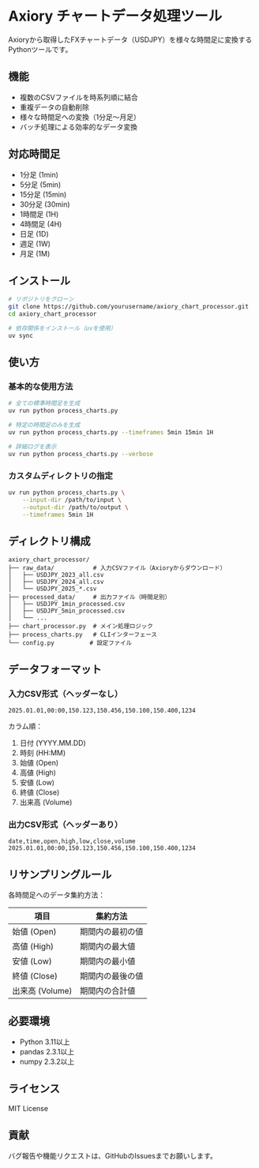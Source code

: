 # Axiory チャートデータ処理ツール

Axioryから取得したFXチャートデータ（USDJPY）を様々な時間足に変換するPythonツールです。

## 機能

- 複数のCSVファイルを時系列順に結合
- 重複データの自動削除
- 様々な時間足への変換（1分足〜月足）
- バッチ処理による効率的なデータ変換

## 対応時間足

- 1分足 (1min)
- 5分足 (5min)
- 15分足 (15min)
- 30分足 (30min)
- 1時間足 (1H)
- 4時間足 (4H)
- 日足 (1D)
- 週足 (1W)
- 月足 (1M)

## インストール

```bash
# リポジトリをクローン
git clone https://github.com/yourusername/axiory_chart_processor.git
cd axiory_chart_processor

# 依存関係をインストール（uvを使用）
uv sync
```

## 使い方

### 基本的な使用方法

```bash
# 全ての標準時間足を生成
uv run python process_charts.py

# 特定の時間足のみを生成
uv run python process_charts.py --timeframes 5min 15min 1H

# 詳細ログを表示
uv run python process_charts.py --verbose
```

### カスタムディレクトリの指定

```bash
uv run python process_charts.py \
    --input-dir /path/to/input \
    --output-dir /path/to/output \
    --timeframes 5min 1H
```

## ディレクトリ構成

```
axiory_chart_processor/
├── raw_data/           # 入力CSVファイル（Axioryからダウンロード）
│   ├── USDJPY_2023_all.csv
│   ├── USDJPY_2024_all.csv
│   └── USDJPY_2025_*.csv
├── processed_data/     # 出力ファイル（時間足別）
│   ├── USDJPY_1min_processed.csv
│   ├── USDJPY_5min_processed.csv
│   └── ...
├── chart_processor.py  # メイン処理ロジック
├── process_charts.py   # CLIインターフェース
└── config.py          # 設定ファイル
```

## データフォーマット

### 入力CSV形式（ヘッダーなし）
```
2025.01.01,00:00,150.123,150.456,150.100,150.400,1234
```

カラム順：
1. 日付 (YYYY.MM.DD)
2. 時刻 (HH:MM)
3. 始値 (Open)
4. 高値 (High)
5. 安値 (Low)
6. 終値 (Close)
7. 出来高 (Volume)

### 出力CSV形式（ヘッダーあり）
```csv
date,time,open,high,low,close,volume
2025.01.01,00:00,150.123,150.456,150.100,150.400,1234
```

## リサンプリングルール

各時間足へのデータ集約方法：

| 項目 | 集約方法 |
|------|----------|
| 始値 (Open) | 期間内の最初の値 |
| 高値 (High) | 期間内の最大値 |
| 安値 (Low) | 期間内の最小値 |
| 終値 (Close) | 期間内の最後の値 |
| 出来高 (Volume) | 期間内の合計値 |

## 必要環境

- Python 3.11以上
- pandas 2.3.1以上
- numpy 2.3.2以上

## ライセンス

MIT License

## 貢献

バグ報告や機能リクエストは、GitHubのIssuesまでお願いします。
